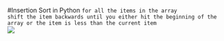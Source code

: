 #Insertion Sort in Python 
` for all the items in the array `
</br>
  `shift the item backwards until you either hit the beginning of the array or the item is less than the current item `
</br>
![ ](https://en.wikipedia.org/wiki/File:Insertion_sort.gif)

